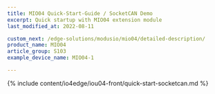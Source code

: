 ```yaml
---
title: MIO04 Quick-Start-Guide / SocketCAN Demo
excerpt: Quick startup with MIO04 extension module
last_modified_at: 2022-08-11

custom_next: /edge-solutions/modusio/mio04/detailed-description/
product_name: MIO04
article_group: S103
example_device_name: MIO04-1

---
```

{% include content/io4edge/iou04-front/quick-start-socketcan.md %}
